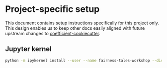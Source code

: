 # Project-specific setup

This document contains setup instructions specifically for this project only. This design enables
us to keep other docs easily aligned with future upstream changes to
[coefficient-cookiecutter](https://github.com/CoefficientSystems/coefficient-cookiecutter/).


## Jupyter kernel

```sh
python -m ipykernel install --user --name fairness-tales-workshop --display-name "Python (fairness-tales-workshop)"
```


